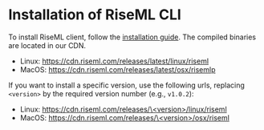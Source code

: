# Installation of RiseML CLI

To install RiseML client, follow the [installation guide](http://docs.riseml.com/install/cli.html). The compiled binaries are located in our CDN.
- Linux: https://cdn.riseml.com/releases/latest/linux/riseml
- MacOS: https://cdn.riseml.com/releases/latest/osx/risemlp

If you want to install a specific version, use the following urls, replacing `<version>` by the required version number (e.g., `v1.0.2`):
- Linux: [https://cdn.riseml.com/releases/\<version\>/linux/riseml](https://cdn.riseml.com/releases/\<version\>/linux/riseml)
- MacOS: [https://cdn.riseml.com/releases/\<version\>/osx/riseml](https://cdn.riseml.com/releases/\<version\>/osx/riseml)